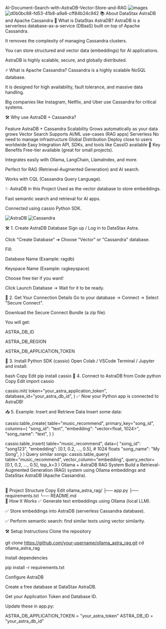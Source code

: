 AI-Document-Search-with-AstraDB-Vector-Store-and-RAG
![images](https://github.com/user-attachments/assets/53eb4059-f148-4be0-8cc0-6f6626c9f0bf)
![d0b0bc88-fd53-41b8-a9a6-cff84b24c942](https://github.com/user-attachments/assets/e5f084de-4b76-4197-8cdd-73d528f98f4d)
📚 About DataStax AstraDB and Apache Cassandra
🚀 What is DataStax AstraDB?
AstraDB is a serverless database-as-a-service (DBaaS) built on top of Apache Cassandra.

It removes the complexity of managing Cassandra clusters.

You can store structured and vector data (embeddings) for AI applications.

AstraDB is highly scalable, secure, and globally distributed.

⚡ What is Apache Cassandra?
Cassandra is a highly scalable NoSQL database.

It is designed for high availability, fault tolerance, and massive data handling.

Big companies like Instagram, Netflix, and Uber use Cassandra for critical systems.

🛠️ Why use AstraDB + Cassandra?

Feature	AstraDB + Cassandra
Scalability	Grows automatically as your data grows
Vector Search	Supports AI/ML use-cases (RAG apps)
Serverless	No need to manage infrastructure
Global Distribution	Deploy close to users worldwide
Easy Integration	API, SDKs, and tools like CassIO available
🎯 Key Benefits
Free-tier available (great for small projects).

Integrates easily with Ollama, LangChain, LlamaIndex, and more.

Perfect for RAG (Retrieval-Augmented Generation) and AI search.

Works with CQL (Cassandra Query Language).

✨ AstraDB in this Project
Used as the vector database to store embeddings.

Fast semantic search and retrieval for AI apps.

Connected using cassio Python SDK.

![AstraDB](https://img.shields.io/badge/Powered%20By-DataStax%20Astra-blue)
![Cassandra](https://img.shields.io/badge/Database-Cassandra-orange)

🛠 1. Create AstraDB Database
Sign up / Log in to DataStax Astra.

Click "Create Database" ➔ Choose "Vector" or "Cassandra" database.

Fill:

Database Name (Example: ragdb)

Keyspace Name (Example: ragkeyspace)

Choose free tier if you want!

Click Launch Database → Wait for it to be ready.

🔐 2. Get Your Connection Details
Go to your database → Connect → Select "Secure Connect".

Download the Secure Connect Bundle (a zip file).

You will get:

ASTRA_DB_ID

ASTRA_DB_REGION

ASTRA_DB_APPLICATION_TOKEN

🐍 3. Install Python SDK (cassio)
Open Colab / VSCode Terminal / Jupyter and install:

bash
Copy
Edit
pip install cassio
🔗 4. Connect to AstraDB from Code
python
Copy
Edit
import cassio

cassio.init(
    token="your_astra_application_token",
    database_id="your_astra_db_id",
)
✅ Now your Python app is connected to AstraDB!

📥 5. Example: Insert and Retrieve Data
Insert some data:


cassio.table_create(
    table="music_recommend",
    primary_key="song_id",
    columns={
        "song_id": "text",
        "embedding": "vector<float, 1024>",
        "song_name": "text",
    }
)

cassio.table_insert(
    table="music_recommend",
    data={
        "song_id": "song123",
        "embedding": [0.1, 0.2, ..., 0.5],  # 1024 floats
        "song_name": "My Song",
    }
)
Query similar songs:
cassio.table_query(
    table="music_recommend",
    vector_column="embedding",
    query_vector=[0.1, 0.2, ..., 0.5],
    top_k=3
)
Ollama + AstraDB RAG System
Build a Retrieval-Augmented Generation (RAG) system using Ollama embeddings and DataStax AstraDB (Apache Cassandra).

<br>
🧩 Project Structure
Copy
Edit
ollama_astra_rag/
├── app.py
├── requirements.txt
└── README.md
<br>
🚀 How It Works
✅ Generate text embeddings using Ollama (local LLM).

✅ Store embeddings into AstraDB (serverless Cassandra database).

✅ Perform semantic search: find similar texts using vector similarity.


🛠️ Setup Instructions
Clone the repository


git clone https://github.com/your-username/ollama_astra_rag.git
cd ollama_astra_rag

Install dependencies


pip install -r requirements.txt

Configure AstraDB

Create a free database at DataStax AstraDB.

Get your Application Token and Database ID.

Update these in app.py:


ASTRA_DB_APPLICATION_TOKEN = "your_astra_token"
ASTRA_DB_ID = "your_astra_db_id"
